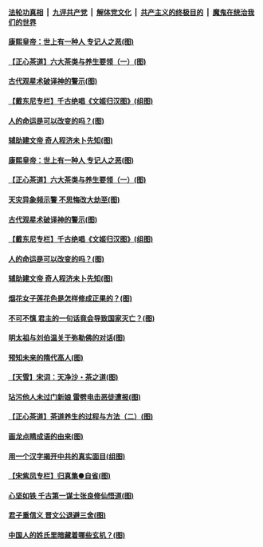 

####  [法轮功真相](../../../../basic/blob/master/README.md?t=06211402) &nbsp;|&nbsp; [九评共产党](../../../../9ping.md/blob/master/README.md?t=06211402) &nbsp;|&nbsp; [解体党文化](../../../../jtdwh.md/blob/master/README.md?t=06211402)  &nbsp;|&nbsp; [共产主义的终极目的](../../../../gczydzjmd.md/blob/master/README.md?t=06211402) &nbsp;|&nbsp; [魔鬼在统治我们的世界](../../../../mgztzwmdsj.md/blob/master/README.md?t=06211402) 

#### [康熙皇帝：世上有一种人 专记人之恶(图)](../pages/p7/937141.md?t=06211402) 

#### [【正心茶道】六大茶类与养生要领（一）(图)](../pages/p7/936910.md?t=06211402) 

#### [古代观星术破译神的警示(图)](../pages/p7/936938.md?t=06211402) 

#### [【戴东尼专栏】千古绝唱《文姬归汉图》(组图)](../pages/p7/933598.md?t=06211402) 

#### [人的命运是可以改变的吗？(图)](../pages/p7/936633.md?t=06211402) 

#### [辅助建文帝 奇人程济未卜先知(图)](../pages/p7/936751.md?t=06211402) 

#### [康熙皇帝：世上有一种人 专记人之恶(图)](../pages/p7/937141.md?t=06211402) 

#### [【正心茶道】六大茶类与养生要领（一）(图)](../pages/p7/936910.md?t=06211402) 

#### [天灾异象频示警 不思悔改大劫至(图)](../pages/p7/937076.md?t=06211402) 

#### [古代观星术破译神的警示(图)](../pages/p7/936938.md?t=06211402) 

#### [【戴东尼专栏】千古绝唱《文姬归汉图》(组图)](../pages/p7/933598.md?t=06211402) 

#### [人的命运是可以改变的吗？(图)](../pages/p7/936633.md?t=06211402) 

#### [辅助建文帝 奇人程济未卜先知(图)](../pages/p7/936751.md?t=06211402) 

#### [烟花女子莲花色是怎样修成正果的？(图)](../pages/p7/936627.md?t=06211402) 

#### [不可不慎 君主的一句话竟会导致国家灭亡？(图)](../pages/p7/936921.md?t=06211402) 

#### [明太祖与刘伯温关于弥勒佛的对话(图)](../pages/p7/936918.md?t=06211402) 

#### [预知未来的隋代高人(图)](../pages/p7/936519.md?t=06211402) 

#### [【天雪】宋词：天净沙・茶之道(图)](../pages/p7/936606.md?t=06211402) 

#### [玷污他人未过门新娘 雷劈电击恶徒遭报(图)](../pages/p7/936730.md?t=06211402) 

#### [【正心茶道】茶道养生的过程与方法（二）(图)](../pages/p7/936188.md?t=06211402) 

#### [画龙点睛成语的由来(图)](../pages/p7/936521.md?t=06211402) 

#### [用一个汉字揭开中共的真实面目(组图)](../pages/p7/936605.md?t=06211402) 

#### [【宋紫凤专栏】归真集●自省(图)](../pages/p7/936715.md?t=06211402) 

#### [心坚如铁 千古第一谋士张良修仙悟道(图)](../pages/p7/936518.md?t=06211402) 

#### [君子重信义 晋文公退避三舍(图)](../pages/p7/936517.md?t=06211402) 

#### [中国人的姓氏里暗藏着哪些玄机？(图)](../pages/p7/936608.md?t=06211402) 

